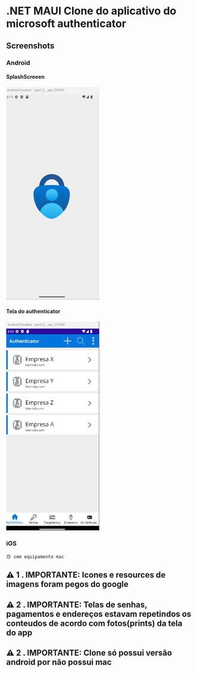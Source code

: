 ﻿# .NET MAUI Clone do aplicativo do microsoft authenticator


## Screenshots

### Android

#### SplashScreeen
<kbd><img width="250" src="art/splashscreen.png" /></kbd>

#### Tela do authenticator
<kbd><img width="250" src="art/tela_authenticator.png" /></kbd>



### iOS
	😓 sem equipamento mac

## ⚠️ 1 . IMPORTANTE: Icones e resources de imagens foram pegos do google
## ⚠️ 2 . IMPORTANTE: Telas de senhas, pagamentos e endereços estavam repetindos os conteudos de acordo com fotos(prints) da tela do app
## ⚠️ 2 . IMPORTANTE: Clone só possui versão android por não possui mac